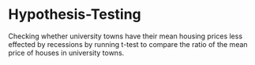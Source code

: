 # Hypothesis-Testing
Checking whether university towns have their mean housing prices less effected by recessions by running t-test to compare the ratio of the mean price of houses in university towns.
